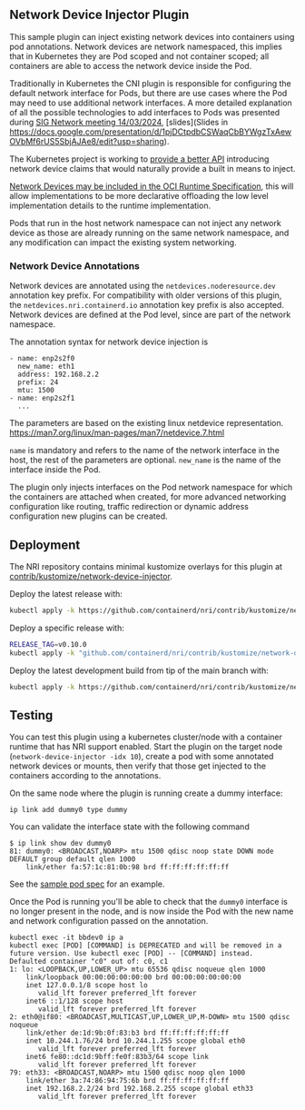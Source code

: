 ## Network Device Injector Plugin

This sample plugin can inject existing network devices into containers using pod annotations.
Network devices are network namespaced, this implies that in Kubernetes they are Pod scoped
and not container scoped; all containers are able to access the network device inside the Pod.

Traditionally in Kubernetes the CNI plugin is responsible for configuring the default network
interface for Pods, but there are use cases where the Pod may need to use additional network interfaces.
A more detailed explanation of all the possible technologies to add interfaces to Pods was presented during
[SIG Network meeting 14/03/2024](https://www.youtube.com/watch?v=67UzeMEaqnM&list=PL69nYSiGNLP2E8vmnqo5MwPOY25sDWIxb&index=1),
[slides](Slides in https://docs.google.com/presentation/d/1pjDCtpdbCSWaqCbBYWgzTxAewOVbMf6rUS5SbjAJAe8/edit?usp=sharing).

The Kubernetes project is working to [provide a better API](https://docs.google.com/document/d/1VBBj8Fh0ks0_-dacpqx6kD2tlIvj0XfFxtMuSfOJ22w/edit)
introducing network device claims that would naturally provide a built in means to inject.

[Network Devices may be included in the OCI Runtime Specification](https://github.com/opencontainers/runtime-spec/issues/1239), this will allow
implementations to be more declarative offloading the low level implementation details to the runtime implementation.

Pods that run in the host network namespace can not inject any network device as those are already running on the same network namespace,
and any modification can impact the existing system networking.

### Network Device Annotations

Network devices are annotated using the `netdevices.noderesource.dev` annotation key prefix.
For compatibility with older versions of this plugin, the `netdevices.nri.containerd.io` annotation key prefix is also accepted.
Network devices are defined at the Pod level, since are part of the network namespace.

The annotation syntax for network device injection is

```
- name: enp2s2f0
  new_name: eth1
  address: 192.168.2.2
  prefix: 24
  mtu: 1500
- name: enp2s2f1
  ...
```

The parameters are based on the existing linux netdevice representation.
https://man7.org/linux/man-pages/man7/netdevice.7.html

`name` is mandatory and refers to the name of the network interface in the host,
the rest of the parameters are optional.
`new_name` is the name of the interface inside the Pod.

The plugin only injects interfaces on the Pod network namespace for which the containers are attached when created,
for more advanced networking configuration like routing, traffic redirection or dynamic address configuration new plugins can be created.

## Deployment

The NRI repository contains minimal kustomize overlays for this plugin at
[contrib/kustomize/network-device-injector](../../contrib/kustomize/network-device-injector).

Deploy the latest release with:

```bash
kubectl apply -k https://github.com/containerd/nri/contrib/kustomize/network-device-injector
```

Deploy a specific release with:

```bash
RELEASE_TAG=v0.10.0
kubectl apply -k "github.com/containerd/nri/contrib/kustomize/network-device-injector?ref=${RELEASE_TAG}"
```

Deploy the latest development build from tip of the main branch with:

```bash
kubectl apply -k https://github.com/containerd/nri/contrib/kustomize/network-device-injector/unstable
```

## Testing

You can test this plugin using a kubernetes cluster/node with a container
runtime that has NRI support enabled. Start the plugin on the target node
(`network-device-injector -idx 10`), create a pod with some annotated network devices or
mounts, then verify that those get injected to the containers according
to the annotations.

On the same node where the plugin is running create a dummy interface:

```
ip link add dummy0 type dummy
```

You can validate the interface state with the following command

```
$ ip link show dev dummy0
81: dummy0: <BROADCAST,NOARP> mtu 1500 qdisc noop state DOWN mode DEFAULT group default qlen 1000
    link/ether fa:57:1c:81:0b:98 brd ff:ff:ff:ff:ff:ff
```

See the [sample pod spec](sample-network-device-inject.yaml) for an example.

Once the Pod is running you'll be able to check that the `dummy0` interface is no longer
present in the node, and is now inside the Pod with the new name and network configuration
passed on the annotation.

```
kubectl exec -it bbdev0 ip a
kubectl exec [POD] [COMMAND] is DEPRECATED and will be removed in a future version. Use kubectl exec [POD] -- [COMMAND] instead.
Defaulted container "c0" out of: c0, c1
1: lo: <LOOPBACK,UP,LOWER_UP> mtu 65536 qdisc noqueue qlen 1000
    link/loopback 00:00:00:00:00:00 brd 00:00:00:00:00:00
    inet 127.0.0.1/8 scope host lo
       valid_lft forever preferred_lft forever
    inet6 ::1/128 scope host
       valid_lft forever preferred_lft forever
2: eth0@if80: <BROADCAST,MULTICAST,UP,LOWER_UP,M-DOWN> mtu 1500 qdisc noqueue
    link/ether de:1d:9b:0f:83:b3 brd ff:ff:ff:ff:ff:ff
    inet 10.244.1.76/24 brd 10.244.1.255 scope global eth0
       valid_lft forever preferred_lft forever
    inet6 fe80::dc1d:9bff:fe0f:83b3/64 scope link
       valid_lft forever preferred_lft forever
79: eth33: <BROADCAST,NOARP> mtu 1500 qdisc noop qlen 1000
    link/ether 3a:74:86:94:75:6b brd ff:ff:ff:ff:ff:ff
    inet 192.168.2.2/24 brd 192.168.2.255 scope global eth33
       valid_lft forever preferred_lft forever
```
